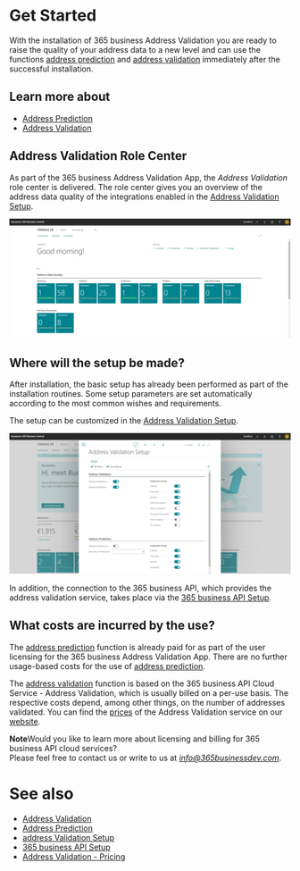 # Get Started

With the installation of 365 business Address Validation you are ready to raise the quality of your address data to a new level and can use the functions [address prediction](address-prediction.md) and [address validation](address-validation.md) immediately after the successful installation.

## Learn more about

 - [Address Prediction](address-prediction.md)
 - [Address Validation](address-validation.md)

## Address Validation Role Center

As part of the 365 business Address Validation App, the *Address Validation* role center is delivered. The role center gives you an overview of the address data quality of the integrations enabled in the [Address Validation Setup](setup.md).

![Address Validation Role Center](/assets/images/365-business-address-validation/rolecenter.en-US.png)

## Where will the setup be made?

After installation, the basic setup has already been performed as part of the installation routines. Some setup parameters are set automatically according to the most common wishes and requirements.

The setup can be customized in the [Address Validation Setup](setup.md).

![365 business API Einrichtung](/assets/images/365-business-address-validation/setup.en-US.png)

In addition, the connection to the 365 business API, which provides the address validation service, takes place via the [365 business API Setup](../365-business-api/setup.md).

## What costs are incurred by the use?

The [address prediction](address-prediction.md) function is already paid for as part of the user licensing for the 365 business Address Validation App. There are no further usage-based costs for the use of [address prediction](address-prediction.md).

The [address validation](address-validation.md) function is based on the 365 business API Cloud Service - Address Validation, which is usually billed on a per-use basis. The respective costs depend, among other things, on the number of addresses validated.
You can find the [prices](https://365businessdev.com/en/cloud-solution/pricing/address-validation/) of the Address Validation service on our [website](https://365businessdev.com).

<div class="alert alert-info">
    <i class="fa-duotone fa-thin fa-lightbulb fa-lg"></i> <strong>Note</strong>Would you like to learn more about licensing and billing for 365 business API cloud services?<br>Please feel free to contact us or write to us at <a href="mailto:info@365businessdev.com"><i>info@365businessdev.com</i></a>.
</div>

# See also
 - [Address Validation](address-validation.md)
 - [Address Prediction](address-prediction.md)
 - [address Validation Setup](setup.md)
 - [365 business API Setup](../365-business-api/setup.md)
 - [Address Validation - Pricing](https://365businessdev.com/en/cloud-solution/pricing/address-validation/)
